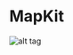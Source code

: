 # MapKit

![alt tag](https://cloud.githubusercontent.com/assets/19264044/15314382/153f2a44-1c2f-11e6-8672-c1eb8798f0e6.png)
